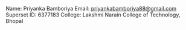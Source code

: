 Name: Priyanka Bamboriya
Email: priyankabamboriya88@gmail.com
Superset ID: 6377183
College: Lakshmi Narain College of Technology, Bhopal
